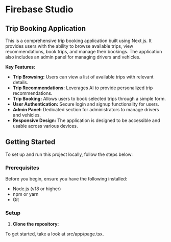 # Firebase Studio

## Trip Booking Application

This is a comprehensive trip booking application built using Next.js. It provides users with the ability to browse available trips, view recommendations, book trips, and manage their bookings. The application also includes an admin panel for managing drivers and vehicles.

**Key Features:**

- **Trip Browsing:** Users can view a list of available trips with relevant details.
- **Trip Recommendations:** Leverages AI to provide personalized trip recommendations.
- **Trip Booking:** Allows users to book selected trips through a simple form.
- **User Authentication:** Secure login and signup functionality for users.
- **Admin Panel:** Dedicated section for administrators to manage drivers and vehicles.
- **Responsive Design:** The application is designed to be accessible and usable across various devices.

## Getting Started

To set up and run this project locally, follow the steps below:

### Prerequisites

Before you begin, ensure you have the following installed:

- Node.js (v18 or higher)
- npm or yarn
- Git

### Setup

1. **Clone the repository:**



To get started, take a look at src/app/page.tsx.
